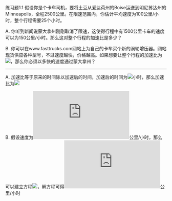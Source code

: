 练习题1.1 假设你是个卡车司机，要将土豆从爱达荷州的Boise运送到明尼苏达州的Minneapolis，全程2500公里。在限速范围内，你估计平均速度为100公里/小时，整个行程需要25个小时。

A. 你听到新闻说蒙大拿州刚刚取消了限速，这使得行程中有1500公里卡车的速度可以为150公里/小时。那么这对整个行程的加速比是多少？

B. 你可以在www.fasttrucks.com网站上为自己的卡车买个新的涡轮增压器。网站现货供应各种型号，不过速度越快，价格越高。如果想要让整个行程的加速比为![](http://latex.codecogs.com/gif.latex?\1.67\times)，那么你必须以多快的速度通过蒙大拿州？

---
A. 加速比等于原来的时间除以加速后的时间，加速后的时间为![](http://latex.codecogs.com/gif.latex?\\frac{1500}{150}+\frac{2500-1500}{100}=20)小时，那么加速比为![](http://latex.codecogs.com/gif.latex?\\frac{25}{20}=1.25\times)

B. 假设速度为![](http://latex.codecogs.com/gif.latex?x)公里/小时，那么可以建立方程![](http://latex.codecogs.com/gif.latex?\\frac{25}{\frac{2500-1500}{100}+\frac{1500}{x}}=1.67)，解方程可得![](http://latex.codecogs.com/gif.latex?x=300)公里/小时
